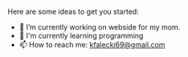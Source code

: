 Here are some ideas to get you started:

- 🔭 I’m currently working on webside for my mom.
- 🌱 I'm currently learning programming
- 📫 How to reach me: kfalecki69@gmail.com
